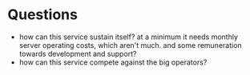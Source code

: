 # Questions

* how can this service sustain itself? at a minimum it needs monthly server operating costs, which aren't much. and some remuneration towards development and support?
* how can this service compete against the big operators?

